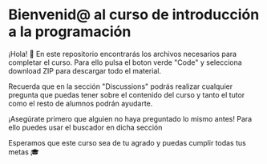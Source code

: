<h1>Bienvenid@ al curso de introducción a la programación</h1>

<p>¡Hola! 👋 En este repositorio encontrarás los archivos necesarios para completar el curso. Para ello pulsa el boton verde "Code" y selecciona download ZIP para descargar todo el material.</p>
<p>Recuerda que en la sección "Discussions" podrás realizar cualquier pregunta que puedas tener sobre el contenido del curso y tanto el tutor como el resto de alumnos podrán ayudarte.</p>
<p>¡Asegúrate primero que alguien no haya preguntado lo mismo antes! Para ello puedes usar el buscador en dicha sección</p>
<p>Esperamos que este curso sea de tu agrado y puedas cumplir todas tus metas 🎓</p>
